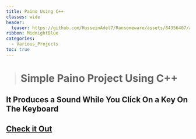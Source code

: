 ```yaml
---
title: Paino Using C++
classes: wide
header:
  teaser: https://github.com/HusseinAdel7/Ransomeware/assets/84356407/a6c880fb-9ed9-48f0-999f-93e41b3b03ec
ribbon: MidnightBlue
categories:
  - Various_Projects
toc: true
---
```



> # Simple Paino Project Using C++
 ## It Produces a Sound While You  Click On a Key On The Keyboard
 
 
## [Check it Out ](https://github.com/HusseinAdel7/Projects-and-Games-In-CPP/tree/main/Simple%20Piano)

